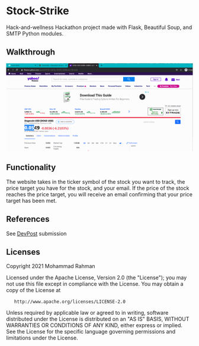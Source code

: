 # Stock-Strike
Hack-and-wellness Hackathon project made with Flask, Beautiful Soup, and SMTP Python modules.

## Walkthrough
![](HealthWell.gif)

## Functionality
The website takes in the ticker symbol of the stock you want to track, the price target you have for the stock, and your email. If the price of the stock reaches the price target, you will receive an email confirming that your price target has been met.

## References
See [DevPost](https://devpost.com/software/stock-strike) submission

## Licenses
Copyright 2021 Mohammad Rahman

   Licensed under the Apache License, Version 2.0 (the "License");
   you may not use this file except in compliance with the License.
   You may obtain a copy of the License at

       http://www.apache.org/licenses/LICENSE-2.0

   Unless required by applicable law or agreed to in writing, software
   distributed under the License is distributed on an "AS IS" BASIS,
   WITHOUT WARRANTIES OR CONDITIONS OF ANY KIND, either express or implied.
   See the License for the specific language governing permissions and
   limitations under the License.
